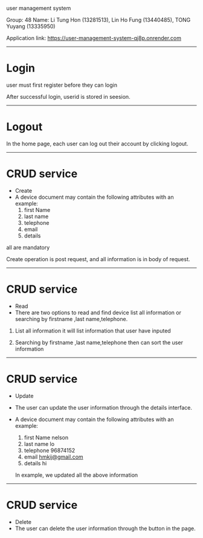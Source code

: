 user management system

Group: 48
Name: 
Li Tung Hon (13281513),
Lin Ho Fung (13440485),
TONG Yuyang (13335950)

Application link: https://user-management-system-qj8p.onrender.com

********************************************
# Login
user must first register before they can login


After successful login, userid is stored in seesion.

********************************************
# Logout
In the home page, each user can log out their account by clicking logout.

********************************************
# CRUD service
- Create
-	A device document may contain the following attributes with an example: 
	1)	first Name
	2)	last name
	3)	telephone
	4)	email
	5)	details
	

all are mandatory

Create operation is post request, and all information is in body of request.

********************************************
# CRUD service
- Read
-  There are two options to read and find device list all information or searching by firstname ,last name,telephone.

1) List all information
	it will list information that user have inputed

2) Searching by firstname ,last name,telephone 
    then can sort the user information
	

********************************************
# CRUD service
- Update
-	The user can update the user information through the details interface.


-	A device document may contain the following attributes with an example: 
	1)	first Name nelson 
	2)	last name lo
	3)	telephone 96874152
	4)	email hmkij@gmail.com
	5)	details hi

	In example, we updated all the above information

********************************************
# CRUD service
- Delete
-	The user can delete the user 
 information through the button in the page.


